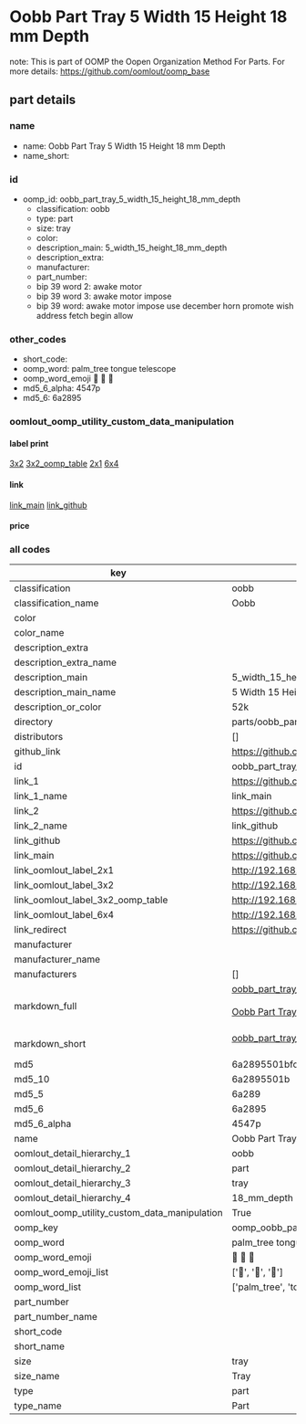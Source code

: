 # Oobb Part Tray 5 Width 15 Height 18 mm Depth  

note: This is part of OOMP the Oopen Organization Method For Parts. For more details: https://github.com/oomlout/oomp_base

##  part details
  







### name
* name: Oobb Part Tray 5 Width 15 Height 18 mm Depth
* name_short: 
### id
* oomp_id: oobb_part_tray_5_width_15_height_18_mm_depth
  * classification: oobb
  * type: part
  * size: tray
  * color: 
  * description_main: 5_width_15_height_18_mm_depth
  * description_extra: 
  * manufacturer: 
  * part_number: 
  * bip 39 word 2: awake motor
  * bip 39 word 3: awake motor impose
  * bip 39 word: awake motor impose use december horn promote wish address fetch begin allow

### other_codes
* short_code: 
* oomp_word: palm_tree tongue telescope
* oomp_word_emoji :palm_tree: :tongue: :telescope:
* md5_6_alpha: 4547p
* md5_6: 6a2895






### oomlout_oomp_utility_custom_data_manipulation
#### label print
[3x2](http://192.168.1.245:1112/?label=oomp%204547p)
[3x2_oomp_table](http://192.168.1.108:1112/?label=oomp%204547p)
[2x1](http://192.168.1.242:1112/?label=oomp%204547p)
[6x4](http://192.168.1.55:1112/?label=oomp%204547p)    

#### link

[link_main](https://github.com/oomlout/oomlout_oomp_version_1_messy/tree/main/parts/oobb_part_tray_5_width_15_height_18_mm_depth) [link_github](https://github.com/oomlout/oomlout_oomp_version_1_messy/tree/main/parts/oobb_part_tray_5_width_15_height_18_mm_depth)                             

#### price







### all codes 
| key | value |  
| --- | --- |  
| classification | oobb |  
| classification_name | Oobb |  
| color |  |  
| color_name |  |  
| description_extra |  |  
| description_extra_name |  |  
| description_main | 5_width_15_height_18_mm_depth |  
| description_main_name | 5 Width 15 Height 18 mm Depth |  
| description_or_color | 52k |  
| directory | parts/oobb_part_tray_5_width_15_height_18_mm_depth |  
| distributors | [] |  
| github_link | https://github.com/oomlout/oomlout_oomp_part_src/tree/main/parts/oobb_part_tray_5_width_15_height_18_mm_depth |  
| id | oobb_part_tray_5_width_15_height_18_mm_depth |  
| link_1 | https://github.com/oomlout/oomlout_oomp_version_1_messy/tree/main/parts/oobb_part_tray_5_width_15_height_18_mm_depth |  
| link_1_name | link_main |  
| link_2 | https://github.com/oomlout/oomlout_oomp_version_1_messy/tree/main/parts/oobb_part_tray_5_width_15_height_18_mm_depth |  
| link_2_name | link_github |  
| link_github | https://github.com/oomlout/oomlout_oomp_version_1_messy/tree/main/parts/oobb_part_tray_5_width_15_height_18_mm_depth |  
| link_main | https://github.com/oomlout/oomlout_oomp_version_1_messy/tree/main/parts/oobb_part_tray_5_width_15_height_18_mm_depth |  
| link_oomlout_label_2x1 | http://192.168.1.242:1112/?label=oomp%204547p |  
| link_oomlout_label_3x2 | http://192.168.1.245:1112/?label=oomp%204547p |  
| link_oomlout_label_3x2_oomp_table | http://192.168.1.108:1112/?label=oomp%204547p |  
| link_oomlout_label_6x4 | http://192.168.1.55:1112/?label=oomp%204547p |  
| link_redirect | https://github.com/oomlout/oomlout_oomp_version_1_messy/tree/main/parts/oobb_part_tray_5_width_15_height_18_mm_depth |  
| manufacturer |  |  
| manufacturer_name |  |  
| manufacturers | [] |  
| markdown_full | [oobb_part_tray_5_width_15_height_18_mm_depth](none)<br>[](none)<br>[Oobb Part Tray 5 Width 15 Height 18 Mm Depth](none)<br><br> |  
| markdown_short | [oobb_part_tray_5_width_15_height_18_mm_depth](none)<br><br> |  
| md5 | 6a2895501bfc9585b61c5efae3e41881 |  
| md5_10 | 6a2895501b |  
| md5_5 | 6a289 |  
| md5_6 | 6a2895 |  
| md5_6_alpha | 4547p |  
| name | Oobb Part Tray 5 Width 15 Height 18 mm Depth |  
| oomlout_detail_hierarchy_1 | oobb |  
| oomlout_detail_hierarchy_2 | part |  
| oomlout_detail_hierarchy_3 | tray |  
| oomlout_detail_hierarchy_4 | 18_mm_depth |  
| oomlout_oomp_utility_custom_data_manipulation | True |  
| oomp_key | oomp_oobb_part_tray_5_width_15_height_18_mm_depth |  
| oomp_word | palm_tree tongue telescope |  
| oomp_word_emoji | :palm_tree: :tongue: :telescope: |  
| oomp_word_emoji_list | [':palm_tree:', ':tongue:', ':telescope:'] |  
| oomp_word_list | ['palm_tree', 'tongue', 'telescope'] |  
| part_number |  |  
| part_number_name |  |  
| short_code |  |  
| short_name |  |  
| size | tray |  
| size_name | Tray |  
| type | part |  
| type_name | Part |  
